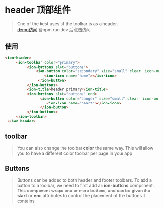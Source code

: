 # header 顶部组件
> One of the best uses of the toolbar is as a header.     
> [demo访问](http://localhost:8080/header) 请npm run dev 后点击访问

## 使用
```html
<ion-header>
     <ion-toolbar color="primary">
          <ion-buttons slot="buttons">
              <ion-button color="secondary" size="small" clear  icon-only>
                  <ion-icon name="home"></ion-icon>
               </ion-button>
          </ion-buttons>
          <ion-title>header primary</ion-title>
          <ion-buttons slot="buttons" end>
                <ion-button color="danger" size="small" clear  icon-only>
                   <ion-icon name="heart"></ion-icon>
                </ion-button>
          </ion-buttons>
     </ion-toolbar>
 </ion-header>
```
## toolbar
>You can also change the toolbar __color__ the same way. This will allow you to have a different color toolbar per page in your app

## Buttons
>Buttons can be added to both header and footer toolbars. To add a button to a toolbar, we need to first add an __ion-buttons__ component. This component wraps one or more buttons, and can be given the __start__ or __end__ attributes to control the placement of the buttons it contains

